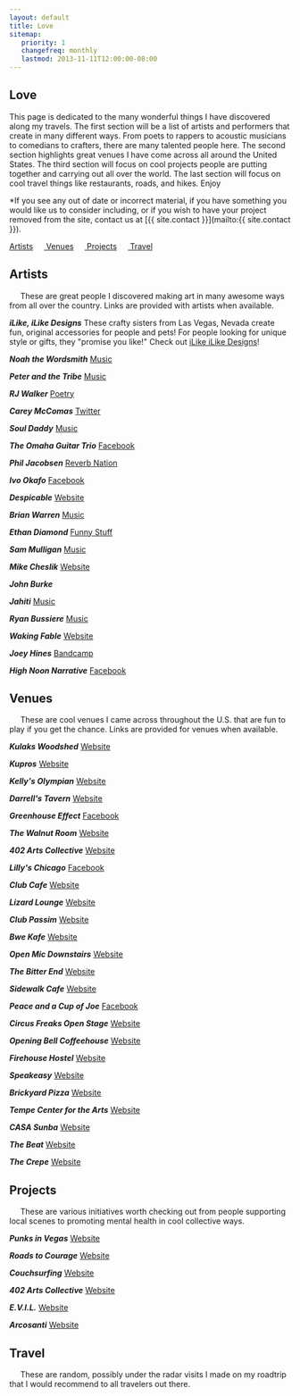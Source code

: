 ```yaml
---
layout: default
title: Love
sitemap:
   priority: 1
   changefreq: monthly
   lastmod: 2013-11-11T12:00:00-08:00
---
```


Love
----

This page is dedicated to the many wonderful things I have discovered along my travels. The first section will be a list of artists and performers that create in many different ways. From poets to rappers to acoustic musicians to comedians to crafters, there are many talented people here. The second section highlights great venues I have come across all around the United States. The third section will focus on cool projects people are putting together and carrying out all over the world. The last section will focus on cool travel things like restaurants, roads, and hikes. Enjoy

*If you see any out of date or incorrect material, if you have something you would like us to consider including, or if you wish to have your project removed from the site, contact us at [{{ site.contact }}](mailto:{{ site.contact }}).

<a href = "#Artists"> Artists</a>&nbsp;&nbsp;&nbsp;&nbsp;&nbsp;<a href = "#Venues"> Venues</a>&nbsp;&nbsp;&nbsp;&nbsp;&nbsp;<a href = "#Projects"> Projects</a>&nbsp;&nbsp;&nbsp;&nbsp;&nbsp;<a href = "#Travel"> Travel</a>

<a name="Artists"></a>
Artists
---
&nbsp;&nbsp;&nbsp;&nbsp;&nbsp;These are great people I discovered making art in many awesome ways from all over the country. Links are provided with artists when available.

***iLike, iLike Designs***
These crafty sisters from Las Vegas, Nevada create fun, original accessories for people and pets! For people looking for unique style or gifts, they "promise you like!" Check out <a href="https://www.etsy.com/shop/ilikeilikedesigns">iLike iLike Designs</a>!

***Noah the Wordsmith***
<a href="http://noahthewordsmith.bandcamp.com/releases">Music</a>

***Peter and the Tribe***
<a href="http://peterandthetribe.bandcamp.com/releases">Music</a>

***RJ Walker***
<a href="http://rjwalker.bandcamp.com">Poetry</a>

***Carey McComas***
<a href="https://twitter.com/c_scribble">Twitter</a>

***Soul Daddy***
<a href="http://www.souldaddymusic.com">Music</a>

***The Omaha Guitar Trio***
<a href="https://www.facebook.com/OmahaGuitarTrio">Facebook</a>

***Phil Jacobsen***
<a href="http://www.reverbnation.com/philjacobson">Reverb Nation</a>

***Ivo Okafo***
<a href="https://www.facebook.com/ivookafo">Facebook</a>

***Despicable***
<a href="http://www.despicablemusic.org">Website</a>

***Brian Warren***
<a href="http://fandalism.com/baw409">Music</a>

***Ethan Diamond***
<a href="http://diamondcomedy.com">Funny Stuff</a>

***Sam Mulligan***
<a href="http://www.sammulligan.com">Music</a>

***Mike Cheslik***
<a href="http://mikecheslik.com">Website</a>

***John Burke***

***Jahiti***
<a href="http://www.jahitiworld.com">Music</a>

***Ryan Bussiere***
<a href="https://www.facebook.com/BussiereMusic">Music</a>

***Waking Fable***
<a href="http://www.wakingfable.com">Website</a>

***Joey Hines***
<a href="http://joeyhines.bandcamp.com">Bandcamp</a>

***High Noon Narrative***
<a href="https://www.facebook.com/highnoonnarrative">Facebook</a>

<a name="Venues"></a>
Venues
---
&nbsp;&nbsp;&nbsp;&nbsp;&nbsp;These are cool venues I came across throughout the U.S. that are fun to play if you get the chance. Links are provided for venues when available.

***Kulaks Woodshed***
<a href="http://kulakswoodshed.com">Website</a>

***Kupros***
<a href="http://www.kuproscrafthouse.com">Website</a>

***Kelly's Olympian***
<a href="http://kellysolympian.com">Website</a>

***Darrell's Tavern***
<a href="http://darrellstavern.com">Website</a>

***Greenhouse Effect***
<a href="https://www.facebook.com/groups/GreenhouseEffectOpen/">Facebook</a>

***The Walnut Room***
<a href="http://www.thewalnutroom.com">Website</a>

***402 Arts Collective***
<a href="http://402artscollective.org">Website</a>

***Lilly's Chicago***
<a href="https://www.facebook.com/LillysChicago">Facebook</a>

***Club Cafe***
<a href="http://clubcafelive.com">Website</a>

***Lizard Lounge***
<a href="http://www.thelizardlounge.com">Website</a>

***Club Passim***
<a href="http://www.clubpassim.org">Website</a>

***Bwe Kafe***
<a href="http://www.bwekafe.com">Website</a>

***Open Mic Downstairs***
<a href="http://openmicdownstairs.com">Website</a>

***The Bitter End***
<a href="http://www.bitterend.com">Website</a>

***Sidewalk Cafe***
<a href="http://www.sidewalkny.com">Website</a>

***Peace and a Cup of Joe***
<a href="https://www.facebook.com/peaceandacupofjoe">Facebook</a>

***Circus Freaks Open Stage***
<a href="http://circusfreaks.org">Website</a>

***Opening Bell Coffeehouse***
<a href="hhttp://www.openingbellcoffee.com">Website</a>

***Firehouse Hostel***
<a href="http://www.firehousehostel.com">Website</a>

***Speakeasy***
<a href="http://www.speakeasyaustin.com">Website</a>

***Brickyard Pizza***
<a href="http://brickyardpizza.com">Website</a>

***Tempe Center for the Arts***
<a href="http://www.tempe.gov/city-hall/community-services/tempe-center-for-the-arts">Website</a>

***CASA Sunba***
<a href="hhttp://www.casa-sunba.com">Website</a>

***The Beat***
<a href="http://www.thebeatlv.com">Website</a>

***The Crepe***
<a href="http://thecrepelasvegas.com">Website</a>


<a name="Projects"></a>
Projects
---
&nbsp;&nbsp;&nbsp;&nbsp;&nbsp;These are various initiatives worth checking out from people supporting local scenes to promoting mental health in cool collective ways.

***Punks in Vegas***
<a href="http://www.punksinvegas.com">Website</a>

***Roads to Courage***
<a href="http://www.roadstocourage.com">Website</a>

***Couchsurfing***
<a href="https://www.couchsurfing.com">Website</a>

***402 Arts Collective***
<a href="http://402artscollective.org">Website</a>

***E.V.I.L.***
<a href="http://circusfreaks.org/evil/">Website</a>

***Arcosanti***
<a href="http://arcosanti.org">Website</a>

<a name="Travel"></a>
Travel
---
&nbsp;&nbsp;&nbsp;&nbsp;&nbsp;These are random, possibly under the radar visits I made on my roadtrip that I would recommend to all travelers out there.
